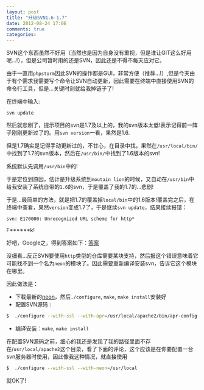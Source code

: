 ```yaml
---
layout: post
title: "升级SVN1.6-1.7"
date: 2012-08-24 17:06
comments: true
categories: 
---
```


SVN这个东西虽然不好用（当然也是因为自身没有重视，但是谁让GIT这么好用呢...!），但是公司暂时用的还是SVN，因此还是不得不每天应对它。

由于一直用`phpstorm`因此SVN的操作都是GUI，非常方便（推荐...!）,但是今天由于有个需求我需要写个命令让SVN自动更新，因此需要在终端中直接使用SVN的命令行工具，但是...关键时刻就给我掉链子了!

<!--more-->

在终端中输入:
```
svn update
```

然后就悲剧了，提示项目的svn是1.7及以上的，我的svn版本太低!表示记得前一阵子刚刚更新过了的。用`svn version`一看，果然是1.6.

但是1.7确实是记得手动更新过的，不甘心，在目录中找，果然在`/usr/local/bin/`中找到了1.7的svn版本，然后在`/usr/bin/`中找到了1.6版本的svn!

系统默认先调用`/usr/bin`中的!

于是定位到原因，估计是升级系统到`moutain lion`的时候，又自动在`/usr/bin`中给我安装了系统自带的`1.6`的svn，于是覆盖了我的1.7的...悲剧!

于是...最简单的方法，就是把1.7的覆盖掉`local/bin`中的1.6版本!覆盖完之后，在终端中查看，果然`version`变成1.7了，于是继续`svn update`，结果接续报错：

```
svn: E170000: Unrecognized URL scheme for http*
```
F******k!

好吧，Google之，得到答案如下：[答案](http://azimbabu.blogspot.com/2008/07/using-svn-and-got-unrecognized-url.html)

没细看...反正SVN要使用`http`类型的仓库需要某块支持，然后报这个错误意味着它可能找不到一个名为`neon`的模块了。因此需要重新编译安装svn，告诉它这个模块在哪里。

因此做法是：

* 下载最新的[neon](http://www.webdav.org/neon)，然后`./configure`, `make`, `make install`安装好
* 配置SVN源码 :
```bash
$  ./configure --with-ssl --with-apr=/usr/local/apache2/bin/apr-config --with-apr-util=/usr/local/apache2/bin/apu-config --with-neon=/usr/local
```
* 编译安装：`make`, `make install`

在配置SVN源码之前，细心的我还是发现了我的路径里面不存在/`usr/local/apache2`这个目录，看了下面的评论，这个应该是在你要配置一台svn服务器时使用，因此像我这种情况，就直接使用
```bash
$  ./configure --with-ssl --with-neon=/usr/local
```
就OK了!




